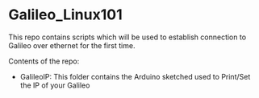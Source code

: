 Galileo_Linux101
================

This repo contains scripts which will be used to establish connection to Galileo over ethernet for the first time.

Contents of the repo:
- GalileoIP: This folder contains the Arduino sketched used to Print/Set the IP of your Galileo

